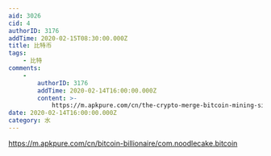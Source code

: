 ```yaml
---
aid: 3026
cid: 4
authorID: 3176
addTime: 2020-02-15T08:30:00.000Z
title: 比特币
tags:
    - 比特
comments:
    -
        authorID: 3176
        addTime: 2020-02-14T16:00:00.000Z
        content: >-
            https://m.apkpure.com/cn/the-crypto-merge-bitcoin-mining-simulator/mobi.blackbears.crypto\_merge
date: 2020-02-14T16:00:00.000Z
category: 水
---
```


https://m.apkpure.com/cn/bitcoin-billionaire/com.noodlecake.bitcoin
